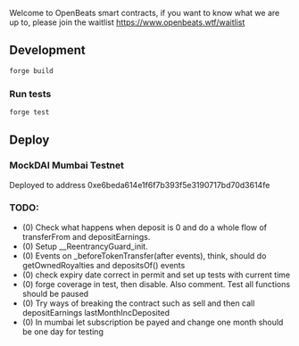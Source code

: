 Welcome to OpenBeats smart contracts, if you want to know what we are up to, please join the waitlist https://www.openbeats.wtf/waitlist
## Development

```sh
forge build
```

### Run tests

```sh
forge test
```

## Deploy

### MockDAI Mumbai Testnet

Deployed to address 0xe6beda614e1f6f7b393f5e3190717bd70d3614fe  

### TODO:

- (0) Check what happens when deposit is 0 and do a whole flow of transferFrom and depositEarnings.
- (0) Setup __ReentrancyGuard_init.
- (0) Events on _beforeTokenTransfer(after events), think, should do getOwnedRoyalties and depositsOf() events
- (0) check expiry date correct in permit and set up tests with current time
- (0) forge coverage in test, then disable. Also comment. Test all functions should be paused
- (0) Try ways of breaking the contract such as sell and then call depositEarnings lastMonthIncDeposited
- (0) In mumbai let subscription be payed and change one month should be one day for testing